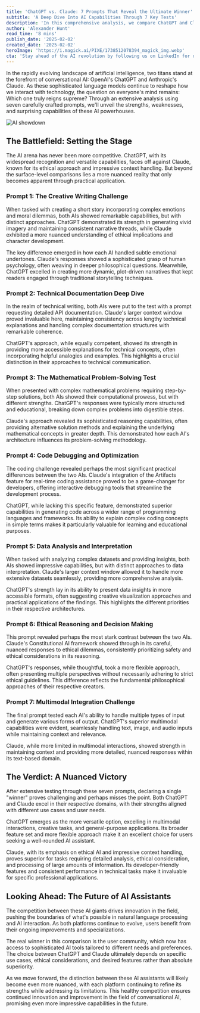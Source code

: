 ```yaml
---
title: 'ChatGPT vs. Claude: 7 Prompts That Reveal the Ultimate Winner'
subtitle: 'A Deep Dive Into AI Capabilities Through 7 Key Tests'
description: 'In this comprehensive analysis, we compare ChatGPT and Claude through seven distinct challenges, exploring their performances in creative writing, technical documentation, mathematical problem-solving, coding, data analysis, ethical reasoning, and multimodal integration. Discover which AI reigns supreme in various domains.'
author: 'Alexander Hunt'
read_time: '8 mins'
publish_date: '2025-02-02'
created_date: '2025-02-02'
heroImage: 'https://i.magick.ai/PIXE/1738512078394_magick_img.webp'
cta: 'Stay ahead of the AI revolution by following us on LinkedIn for daily insights into the latest developments in AI technology and exclusive analysis of emerging trends in conversational AI.'
---
```


In the rapidly evolving landscape of artificial intelligence, two titans stand at the forefront of conversational AI: OpenAI's ChatGPT and Anthropic's Claude. As these sophisticated language models continue to reshape how we interact with technology, the question on everyone's mind remains: Which one truly reigns supreme? Through an extensive analysis using seven carefully crafted prompts, we'll unveil the strengths, weaknesses, and surprising capabilities of these AI powerhouses.

![AI showdown](https://i.magick.ai/PIXE/1738512078397_magick_img.webp)

## The Battlefield: Setting the Stage

The AI arena has never been more competitive. ChatGPT, with its widespread recognition and versatile capabilities, faces off against Claude, known for its ethical approach and impressive context handling. But beyond the surface-level comparisons lies a more nuanced reality that only becomes apparent through practical application.

### Prompt 1: The Creative Writing Challenge

When tasked with creating a short story incorporating complex emotions and moral dilemmas, both AIs showed remarkable capabilities, but with distinct approaches. ChatGPT demonstrated its strength in generating vivid imagery and maintaining consistent narrative threads, while Claude exhibited a more nuanced understanding of ethical implications and character development.

The key difference emerged in how each AI handled subtle emotional undertones. Claude's responses showed a sophisticated grasp of human psychology, often weaving in deeper philosophical questions. Meanwhile, ChatGPT excelled in creating more dynamic, plot-driven narratives that kept readers engaged through traditional storytelling techniques.

### Prompt 2: Technical Documentation Deep Dive

In the realm of technical writing, both AIs were put to the test with a prompt requesting detailed API documentation. Claude's larger context window proved invaluable here, maintaining consistency across lengthy technical explanations and handling complex documentation structures with remarkable coherence.

ChatGPT's approach, while equally competent, showed its strength in providing more accessible explanations for technical concepts, often incorporating helpful analogies and examples. This highlights a crucial distinction in their approaches to technical communication.

### Prompt 3: The Mathematical Problem-Solving Test

When presented with complex mathematical problems requiring step-by-step solutions, both AIs showed their computational prowess, but with different strengths. ChatGPT's responses were typically more structured and educational, breaking down complex problems into digestible steps.

Claude's approach revealed its sophisticated reasoning capabilities, often providing alternative solution methods and explaining the underlying mathematical concepts in greater depth. This demonstrated how each AI's architecture influences its problem-solving methodology.

### Prompt 4: Code Debugging and Optimization

The coding challenge revealed perhaps the most significant practical differences between the two AIs. Claude's integration of the Artifacts feature for real-time coding assistance proved to be a game-changer for developers, offering interactive debugging tools that streamline the development process.

ChatGPT, while lacking this specific feature, demonstrated superior capabilities in generating code across a wider range of programming languages and frameworks. Its ability to explain complex coding concepts in simple terms makes it particularly valuable for learning and educational purposes.

### Prompt 5: Data Analysis and Interpretation

When tasked with analyzing complex datasets and providing insights, both AIs showed impressive capabilities, but with distinct approaches to data interpretation. Claude's larger context window allowed it to handle more extensive datasets seamlessly, providing more comprehensive analysis.

ChatGPT's strength lay in its ability to present data insights in more accessible formats, often suggesting creative visualization approaches and practical applications of the findings. This highlights the different priorities in their respective architectures.

### Prompt 6: Ethical Reasoning and Decision Making

This prompt revealed perhaps the most stark contrast between the two AIs. Claude's Constitutional AI framework showed through in its careful, nuanced responses to ethical dilemmas, consistently prioritizing safety and ethical considerations in its reasoning.

ChatGPT's responses, while thoughtful, took a more flexible approach, often presenting multiple perspectives without necessarily adhering to strict ethical guidelines. This difference reflects the fundamental philosophical approaches of their respective creators.

### Prompt 7: Multimodal Integration Challenge

The final prompt tested each AI's ability to handle multiple types of input and generate various forms of output. ChatGPT's superior multimodal capabilities were evident, seamlessly handling text, image, and audio inputs while maintaining context and relevance.

Claude, while more limited in multimodal interactions, showed strength in maintaining context and providing more detailed, nuanced responses within its text-based domain.

## The Verdict: A Nuanced Victory

After extensive testing through these seven prompts, declaring a single "winner" proves challenging and perhaps misses the point. Both ChatGPT and Claude excel in their respective domains, with their strengths aligned with different use cases and user needs.

ChatGPT emerges as the more versatile option, excelling in multimodal interactions, creative tasks, and general-purpose applications. Its broader feature set and more flexible approach make it an excellent choice for users seeking a well-rounded AI assistant.

Claude, with its emphasis on ethical AI and impressive context handling, proves superior for tasks requiring detailed analysis, ethical consideration, and processing of large amounts of information. Its developer-friendly features and consistent performance in technical tasks make it invaluable for specific professional applications.

## Looking Ahead: The Future of AI Assistants

The competition between these AI giants drives innovation in the field, pushing the boundaries of what's possible in natural language processing and AI interaction. As both platforms continue to evolve, users benefit from their ongoing improvements and specializations.

The real winner in this comparison is the user community, which now has access to sophisticated AI tools tailored to different needs and preferences. The choice between ChatGPT and Claude ultimately depends on specific use cases, ethical considerations, and desired features rather than absolute superiority.

As we move forward, the distinction between these AI assistants will likely become even more nuanced, with each platform continuing to refine its strengths while addressing its limitations. This healthy competition ensures continued innovation and improvement in the field of conversational AI, promising even more impressive capabilities in the future.